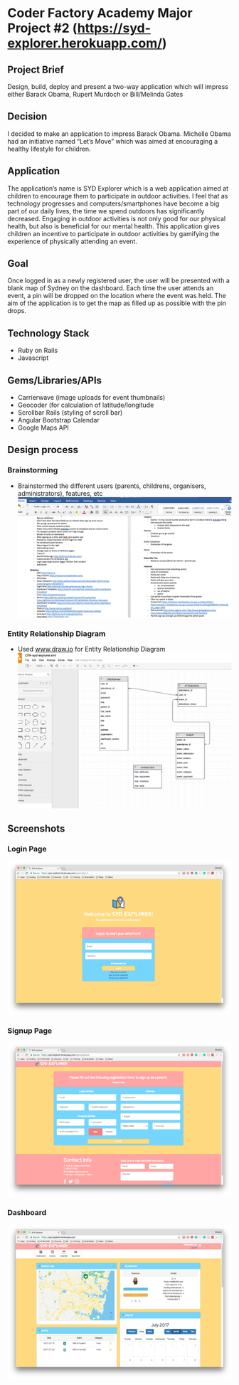 # Coder Factory Academy Major Project #2 (https://syd-explorer.herokuapp.com/)

## Project Brief
Design, build, deploy and present a two-way application which will impress either Barack Obama, Rupert Murdoch or Bill/Melinda Gates

## Decision
I decided to make an application to impress Barack Obama. Michelle Obama had an initiative named “Let’s Move” which was aimed at encouraging a healthy lifestyle for children.

## Application
The application’s name is SYD Explorer which is a web application aimed at children to encourage them to participate in outdoor activities. I feel that as technology progresses and computers/smartphones have become a big part of our daily lives, the time we spend outdoors has significantly decreased. Engaging in outdoor activities is not only good for our physical health, but also is beneficial for our mental health. This application gives children an incentive to participate in outdoor activities by gamifying the experience of physically attending an event.

## Goal
Once logged in as a newly registered user, the user will be presented with a blank map of Sydney on the dashboard. Each time the user attends an event, a pin will be dropped on the location where the event was held. The aim of the application is to get the map as filled up as possible with the pin drops.

## Technology Stack
- Ruby on Rails
- Javascript

## Gems/Libraries/APIs
-	Carrierwave (image uploads for event thumbnails)
-	Geocoder (for calculation of latitude/longitude
-	Scrollbar Rails (styling of scroll bar)
-	Angular Bootstrap Calendar
-	Google Maps API

## Design process

### Brainstorming
- Brainstormed the different users (parents, childrens, organisers, administrators), features, etc
![Alt Brainstorming](/readme/brainstorm.png?raw=true)

### Entity Relationship Diagram
- Used www.draw.io for Entity Relationship Diagram
![Alt Entity Relationship Diagram](/readme/erd.png?raw=true)

## Screenshots

### Login Page
![Alt Login Page](/readme/login.png?raw=true)

### Signup Page
![Alt Signup Page](/readme/signup.png?raw=true)

### Dashboard
![Alt Dashboard](/readme/dashboard.png?raw=true)
